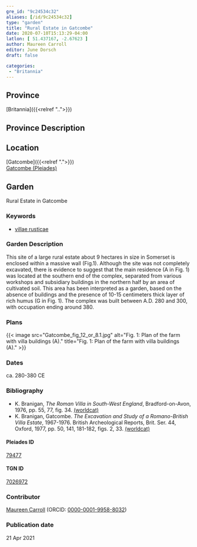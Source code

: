 ```yaml
---
gre_id: "9c24534c32"
aliases: [/id/9c24534c32]
type: "garden"
title: "Rural Estate in Gatcombe"
date: 2020-07-10T15:13:29-04:00
latlon: [ 51.437167, -2.67623 ]
author: Maureen Carroll
editor: June Dorsch
draft: false

categories:
 - "Britannia"
---
```


## Province

[Britannia]({{<relref "..">}})  

## Province Description


## Location

[Gatcombe]({{<relref ".">}}) \
[Gatcombe (Pleiades)](https://pleiades.stoa.org/places/79477)

<!--### Location Description-->

<!-- LEAVE THIS BLANK FOR NOW -->

<!--## Sublocation-->

<!--
[AREA WITHIN LOCATION, LIKE “PALATINE HILL”](GEOREFERENCE LINK)
A sublocation is any area larger than an individual garden, but located within a location. I would always try to include a link to a controlled vocabulary here if possible. This ID may well be different from the Garden ID, e.g., Pompeii versus a Garden in one of the houses which has its own Pleiades ID.
-->

<!--### Sublocation Description-->

<!-- DESCRIPTION -->

## Garden

Rural Estate in Gatcombe

### Keywords

- [villae rusticae](http://vocab.getty.edu/page/aat/300005518)


### Garden Description

This site of a large rural estate about 9 hectares in size in Somerset is enclosed within a massive wall (Fig.1). Although the site was not completely excavated, there is evidence to suggest that the main residence (A in Fig. 1) was located at the southern end of the complex, separated from various workshops and subsidiary buildings in the northern half by an area of cultivated soil. This area has been interpreted as a garden, based on the absence of buildings and the presence of 10-15 centimeters thick layer of rich humus (G in Fig. 1). The complex was built between A.D. 280 and 300, with occupation ending around 380.

<!--
### Maps
-->

### Plans

{{< image src="Gatcombe_fig_12_or_8.1.jpg" alt="Fig. 1: Plan of the farm with villa buildings (A)." title="Fig. 1: Plan of the farm with villa buildings (A)." >}}

<!--
### Images
-->

### Dates

ca. 280-380 CE

### Bibliography

* K. Branigan, *The Roman Villa in South-West England*, Bradford-on-Avon, 1976, pp. 55, 77, fig. 34. [(worldcat)](http://www.worldcat.org/oclc/928084211)
* K. Branigan, Gatcombe. *The Excavation and Study of a Romano-British Villa Estate*, 1967-1976. British Archeological Reports, Brit. Ser. 44, Oxford, 1977, pp. 50, 141, 181-182, figs. 2, 33. [(worldcat)](http://www.worldcat.org/oclc/823036601)

<!--#### Periodo ID-->

<!-- [PERIODO_ID](https://pleiades.stoa.org/places/PLEIADES_ID) -->

#### Pleiades ID

[79477](https://pleiades.stoa.org/places/79477)

#### TGN ID

[7026972](http://vocab.getty.edu/page/tgn/7026972)

### Contributor

[Maureen Carroll](https://www.sheffield.ac.uk/archaeology/our-people/academic-staff/maureen-carroll) (ORCID: [0000-0001-9958-8032](https://orcid.org/0000-0001-9958-8032))

### Publication date


21 Apr 2021

<!--### Related articles-->

<!-- Links to other related articles. Leave blank for now -->
